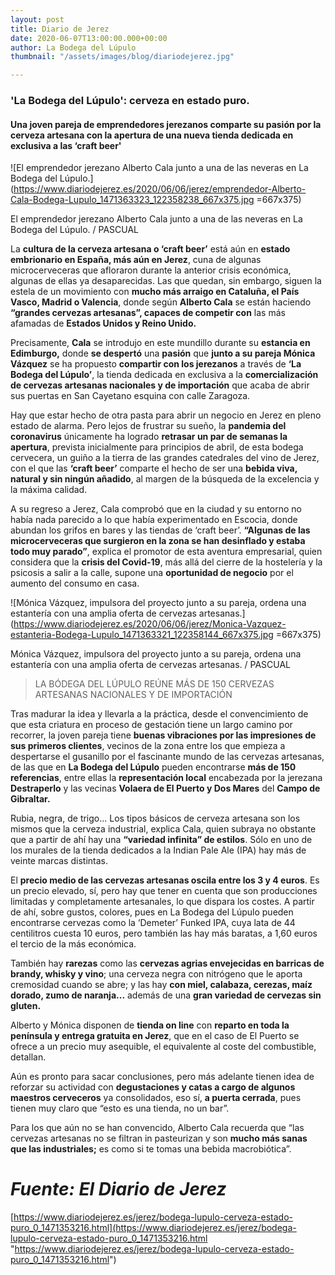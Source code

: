 ```yaml
---
layout: post
title: Diario de Jerez
date: 2020-06-07T13:00:00.000+00:00
author: La Bodega del Lúpulo
thumbnail: "/assets/images/blog/diariodejerez.jpg"

---
```

### 'La Bodega del Lúpulo': cerveza en estado puro.

#### Una joven pareja de emprendedores jerezanos comparte su pasión por la cerveza artesana con la apertura de una nueva tienda dedicada en exclusiva a las ‘craft beer'

![El emprendedor jerezano Alberto Cala junto a una de las neveras en La Bodega del Lúpulo.](https://www.diariodejerez.es/2020/06/06/jerez/emprendedor-Alberto-Cala-Bodega-Lupulo_1471363323_122358238_667x375.jpg =667x375)

El emprendedor jerezano Alberto Cala junto a una de las neveras en La Bodega del Lúpulo. / PASCUAL

La **cultura de la cerveza artesana o ‘craft beer’** está aún en **estado embrionario en España, más aún en Jerez**, cuna de algunas microcerveceras que afloraron durante la anterior crisis económica, algunas de ellas ya desaparecidas. Las que quedan, sin embargo, siguen la estela de un movimiento con **mucho más arraigo en Cataluña, el País Vasco, Madrid o Valencia**, donde según **Alberto Cala** se están haciendo **“grandes cervezas artesanas”, capaces de competir con** las más afamadas de **Estados Unidos y Reino Unido.**

Precisamente, **Cala** se introdujo en este mundillo durante su **estancia en Edimburgo,** donde **se despertó** una **pasión** que **junto a su pareja Mónica Vázquez** se ha propuesto **compartir con los jerezanos** a través de **‘La Bodega del Lúpulo’**, la tienda dedicada en exclusiva a la **comercialización de cervezas artesanas nacionales y de importación** que acaba de abrir sus puertas en San Cayetano esquina con calle Zaragoza.

Hay que estar hecho de otra pasta para abrir un negocio en Jerez en pleno estado de alarma. Pero lejos de frustrar su sueño, la **pandemia del coronavirus** únicamente ha logrado **retrasar un par de semanas la apertura**, prevista inicialmente para principios de abril, de esta bodega cervecera, un guiño a la tierra de las grandes catedrales del vino de Jerez, con el que las **‘craft beer’** comparte el hecho de ser una **bebida viva, natural y sin ningún añadido**, al margen de la búsqueda de la excelencia y la máxima calidad.

A su regreso a Jerez, Cala comprobó que en la ciudad y su entorno no había nada parecido a lo que había experimentado en Escocia, donde abundan los grifos en bares y las tiendas de ‘craft beer’. **“Algunas de las microcerveceras que surgieron en la zona se han desinflado y estaba todo muy parado”**, explica el promotor de esta aventura empresarial, quien considera que la **crisis del Covid-19**, más allá del cierre de la hostelería y la psicosis a salir a la calle, supone una **oportunidad de negocio** por el aumento del consumo en casa.

![Mónica Vázquez, impulsora del proyecto junto a su pareja, ordena una estantería con una amplia oferta de cervezas artesanas.](https://www.diariodejerez.es/2020/06/06/jerez/Monica-Vazquez-estanteria-Bodega-Lupulo_1471363321_122358144_667x375.jpg =667x375)

Mónica Vázquez, impulsora del proyecto junto a su pareja, ordena una estantería con una amplia oferta de cervezas artesanas. / PASCUAL

> LA BÓDEGA DEL LÚPULO REÚNE MÁS DE 150 CERVEZAS ARTESANAS NACIONALES Y DE IMPORTACIÓN

Tras madurar la idea y llevarla a la práctica, desde el convencimiento de que esta criatura en proceso de gestación tiene un largo camino por recorrer, la joven pareja tiene **buenas vibraciones por las impresiones de sus primeros clientes**, vecinos de la zona entre los que empieza a despertarse el gusanillo por el fascinante mundo de las cervezas artesanas, de las que en **La Bodega del Lúpulo** pueden encontrarse **más de 150 referencias**, entre ellas la **representación local** encabezada por la jerezana **Destraperlo** y las vecinas **Volaera de El Puerto y Dos Mares** del **Campo de Gibraltar.**

Rubia, negra, de trigo... Los tipos básicos de cerveza artesana son los mismos que la cerveza industrial, explica Cala, quien subraya no obstante que a partir de ahí hay una **“variedad infinita” de estilos**. Sólo en uno de los murales de la tienda dedicados a la Indian Pale Ale (IPA) hay más de veinte marcas distintas.

El **precio medio de las cervezas artesanas oscila entre los 3 y 4 euros**. Es un precio elevado, sí, pero hay que tener en cuenta que son producciones limitadas y completamente artesanales, lo que dispara los costes. A partir de ahí, sobre gustos, colores, pues en La Bodega del Lúpulo pueden encontrarse cervezas como la ‘Demeter’ Funked IPA, cuya lata de 44 centilitros cuesta 10 euros, pero también las hay más baratas, a 1,60 euros el tercio de la más económica.

También hay **rarezas** como las **cervezas agrias envejecidas en barricas de brandy, whisky y vino**; una cerveza negra con nitrógeno que le aporta cremosidad cuando se abre; y las hay **con miel, calabaza, cerezas, maíz dorado, zumo de naranja...** además de una **gran variedad de cervezas sin gluten.**

Alberto y Mónica disponen de **tienda on line** con **reparto en toda la península y entrega gratuita en Jerez**, que en el caso de El Puerto se ofrece a un precio muy asequible, el equivalente al coste del combustible, detallan.

Aún es pronto para sacar conclusiones, pero más adelante tienen idea de reforzar su actividad con **degustaciones y catas a cargo de algunos maestros cerveceros** ya consolidados, eso sí, **a puerta cerrada**, pues tienen muy claro que “esto es una tienda, no un bar”.

Para los que aún no se han convencido, Alberto Cala recuerda que “las cervezas artesanas no se filtran in pasteurizan y son **mucho más sanas que las industriales;** es como si te tomas una bebida macrobiótica”.

# **_Fuente: El Diario de Jerez_**

[https://www.diariodejerez.es/jerez/bodega-lupulo-cerveza-estado-puro_0_1471353216.html](https://www.diariodejerez.es/jerez/bodega-lupulo-cerveza-estado-puro_0_1471353216.html "https://www.diariodejerez.es/jerez/bodega-lupulo-cerveza-estado-puro_0_1471353216.html")